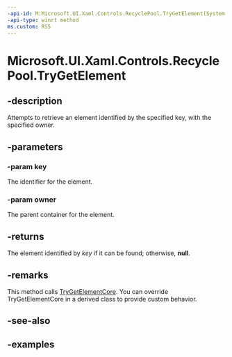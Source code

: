 ```yaml
---
-api-id: M:Microsoft.UI.Xaml.Controls.RecyclePool.TryGetElement(System.String,Windows.UI.Xaml.UIElement)
-api-type: winrt method
ms.custom: RS5
---
```


<!-- Method syntax.
public UIElement RecyclePool.TryGetElement(String key, UIElement owner)
-->

# Microsoft.UI.Xaml.Controls.RecyclePool.TryGetElement

## -description

Attempts to retrieve an element identified by the specified key, with the specified owner.

## -parameters

### -param key

The identifier for the element.

### -param owner

The parent container for the element.

## -returns

The element identified by _key_ if it can be found; otherwise, **null**.

## -remarks

This method calls [TryGetElementCore](recyclepool_trygetelementcore_621196590.md). You can override TryGetElementCore in a derived class to provide custom behavior.

## -see-also

## -examples

